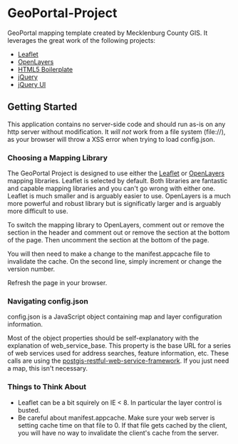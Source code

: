 GeoPortal-Project
=================

GeoPortal mapping template created by Mecklenburg County GIS. It leverages the great work of the following projects:
* [Leaflet](http://leaflet.cloudmade.com/)
* [OpenLayers](http://openlayers.org/)
* [HTML5 Boilerplate](http://html5boilerplate.com/)
* [jQuery](http://jquery.com/)
* [jQuery UI](http://jqueryui.com/)

## Getting Started
This application contains no server-side code and should run as-is on any http server without modification. It *will not* work from a file system (file://), as your browser will throw a XSS error when trying to load config.json.

### Choosing a Mapping Library
The GeoPortal Project is designed to use either the [Leaflet](http://leaflet.cloudmade.com/) or [OpenLayers](http://openlayers.org/) mapping libraries. Leaflet is selected by default. Both libraries are fantastic and capable mapping libraries and you can't go wrong with either one. Leaflet is much smaller and is arguably easier to use. OpenLayers is a much more powerful and robust library but is significatly larger and is arguably more difficult to use.

To switch the mapping library to OpenLayers, comment out or remove the <!-- Leaflet CSS --> section in the header and comment out or remove the <!-- Mapping Library - Leaflet --> section at the bottom of the page. Then uncomment the <!-- Mapping Library - OpenLayers --> section at the bottom of the page.

You will then need to make a change to the manifest.appcache file to invalidate the cache. On the second line, simply increment or change the version number.

Refresh the page in your browser.


### Navigating config.json
config.json is a JavaScript object containing map and layer configuration information.

Most of the object properties should be self-explanatory with the explanation of web_service_base. This property is the base URL for a series of web services used for address searches, feature information, etc. These calls are using the [postgis-restful-web-service-framework](http://code.google.com/p/postgis-restful-web-service-framework/). If you just need a map, this isn't necessary.

### Things to Think About
* Leaflet can be a bit squirely on IE < 8. In particular the layer control is busted.
* Be careful about manifest.appcache. Make sure your web server is setting cache time on that file to 0. If that file gets cached by the client, you will have no way to invalidate the client's cache from the server.
